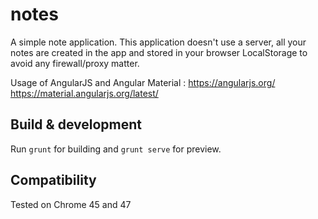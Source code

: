 # notes

A simple note application.
This application doesn't use a server, all your notes are created in the app and stored in your browser LocalStorage to avoid any firewall/proxy matter.

Usage of AngularJS and Angular Material :
  https://angularjs.org/
  https://material.angularjs.org/latest/

## Build & development

Run `grunt` for building and `grunt serve` for preview.

## Compatibility

Tested on Chrome 45 and 47
